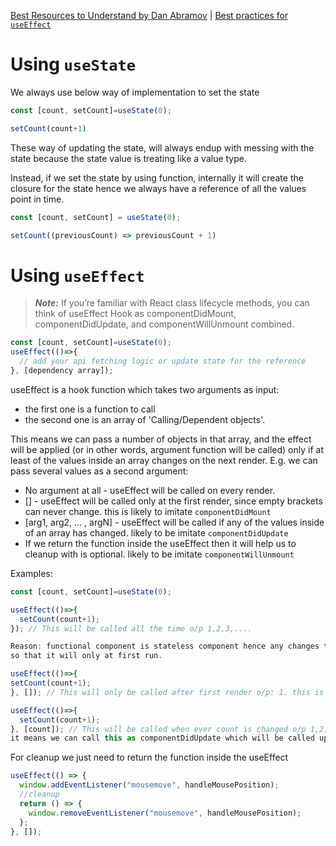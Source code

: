 [Best Resources to Understand by Dan Abramov](https://overreacted.io/a-complete-guide-to-useeffect/) |
[Best practices for `useEffect`](https://www.youtube.com/watch?v=QQYeipc_cik)

# Using `useState`
We always use below way of implementation to set the state
```javascript
const [count, setCount]=useState(0);

setCount(count+1)
```
These way of updating the state, will always endup with messing with the state because the state value is treating like a value type.

Instead, if we set the state by using function, internally it will create the closure for the state hence we always have a reference of all the values point in time.
```javascript
const [count, setCount] = useState(0);

setCount((previousCount) => previousCount + 1)
```
# Using `useEffect`
> ***Note:***
> If you’re familiar with React class lifecycle methods, you can think of useEffect Hook as componentDidMount, componentDidUpdate, and componentWillUnmount combined.
```javascript
const [count, setCount]=useState(0);
useEffect(()=>{
  // add your api fetching logic or update state for the reference
}, [dependency array]);
```
useEffect is a hook function which takes two arguments as input: 
  - the first one is a function to call
  - the second one is an array of 'Calling/Dependent objects'. 

This means we can pass a number of objects in that array, and the effect will be applied (or in other words, argument function will be called) only if at least of the values inside an array changes on the next render. E.g. we can pass several values as a second argument:

- No argument at all - useEffect will be called on every render.
- [] - useEffect will be called only at the first render, since empty brackets can never change. this is likely to imitate `componentDidMount`
- [arg1, arg2, … , argN] - useEffect will be called if any of the values inside of an array has changed. likely to be imitate `componentDidUpdate`
- If we return the function inside the useEffect then it will help us to cleanup with is optional. likely to be imitate `componentWillUnmount`

Examples:
```javascript
const [count, setCount]=useState(0);

useEffect(()=>{
  setCount(count+1);
}); // This will be called all the time o/p 1,2,3,.... 

Reason: functional component is stateless component hence any changes to the state the whole component gets re renderd, to avoid this, we can pass an empty array as dependency 
so that it will only at first run. 

useEffect(()=>{
setCount(count+1);
}, []); // This will only be called after first render o/p: 1. this is likely componentDidMount

useEffect(()=>{
  setCount(count+1);
}, [count]); // This will be called when ever count is changed o/p 1,2,3,.... 
it means we can call this as componentDidUpdate which will be called up on updates to the depependency objects
```
For cleanup we just need to return the function inside the useEffect

```javascript
useEffect(() => {
  window.addEventListener("mousemove", handleMousePosition);
  //cleanup
  return () => {
    window.removeEventListener("mousemove", handleMousePosition);
  };
}, []);
```
